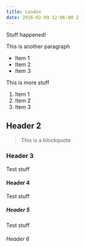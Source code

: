 ```yaml
---
title: London
date: 2016-02-09 12:06:00 Z
---
```


Stuff happened!

This is another paragraph

- Item 1
- Item 2
- Item 3

This is more stuff

1. Item 1
2. Item 2
3. Item 3

## Header 2

> This is a blockquote

### Header 3

Test stuff

#### Header 4

Test stuff

##### Header 5

Test stuff

###### Header 6

